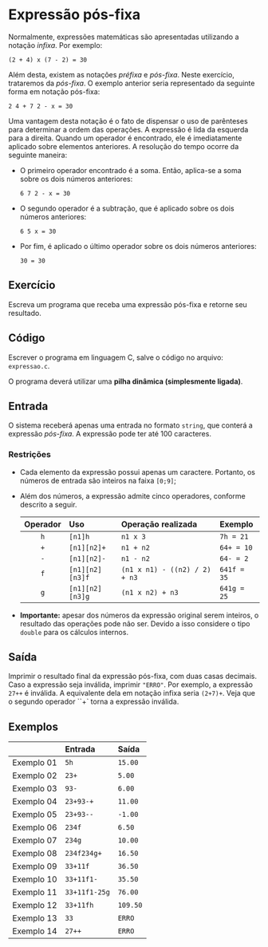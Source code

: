 # Expressão pós-fixa

Normalmente, expressões matemáticas são apresentadas utilizando a notação
*infixa*. Por exemplo:

    (2 + 4) x (7 - 2) = 30

Além desta, existem as notações *préfixa* e *pós-fixa*. Neste exercício,
trataremos da *pós-fixa*. O exemplo anterior seria representado da seguinte
forma em notação pós-fixa:

    2 4 + 7 2 - x = 30

Uma vantagem desta notação é o fato de dispensar o uso de parênteses para 
determinar a ordem das operações. A expressão é lida da esquerda para a
direita. Quando um operador é encontrado, ele é imediatamente aplicado
sobre elementos anteriores. A resolução do tempo ocorre da seguinte maneira:

- O primeiro operador encontrado é a soma. Então, aplica-se a soma sobre os
dois números anteriores:

      6 7 2 - x = 30

- O segundo operador é a subtração, que é aplicado sobre os dois números
anteriores:

      6 5 x = 30

- Por fim, é aplicado o último operador sobre os dois números anteriores:

      30 = 30

## Exercício

Escreva um programa que receba uma expressão pós-fixa e retorne seu resultado.

## Código

Escrever o programa em linguagem C, salve o código no arquivo: `expressao.c`.

O programa deverá utilizar uma **pilha dinâmica (simplesmente ligada)**.

## Entrada

O sistema receberá apenas uma entrada no formato `string`, que conterá a
expressão *pós-fixa*. A expressão pode ter até 100 caracteres.

### Restrições

- Cada elemento da expressão possui apenas um caractere. Portanto, os números
de entrada são inteiros na faixa `[0;9]`;
- Além dos números, a expressão admite cinco operadores, conforme descrito
a seguir.

  | Operador | Uso             | Operação realizada            | Exemplo     |
  | :------: | :-------------- | :---------------------------- | :---------- |
  | `h`      | `[n1]h`         | `n1 x 3`                      | `7h = 21`   |
  | `+`      | `[n1][n2]+`     | `n1 + n2`                     | `64+ = 10`  |
  | `-`      | `[n1][n2]-`     | `n1 - n2`                     | `64- = 2`   |
  | `f`      | `[n1][n2][n3]f` | `(n1 x n1) - ((n2) / 2) + n3` | `641f = 35` |
  | `g`      | `[n1][n2][n3]g` | `(n1 x n2) + n3`              | `641g = 25` |

- **Importante:** apesar dos números da expressão original serem inteiros, o
resultado das operações pode não ser. Devido a isso considere o tipo `double`
para os cálculos internos.

## Saída

Imprimir o resultado final da expressão pós-fixa, com duas casas decimais. 
Caso a expressão seja inválida, imprimir `"ERRO"`. Por exemplo, a expressão 
`27++` é inválida. A equivalente dela em notação infixa seria `(2+7)+`. Veja 
que o segundo operador ``+` torna a expressão inválida.

## Exemplos

|            | Entrada       | Saída    |
| ---------- | :------------ | :------- |
| Exemplo 01 | `5h`          | `15.00`  |
| Exemplo 02 | `23+`         | `5.00`   |
| Exemplo 03 | `93-`         | `6.00`   |
| Exemplo 04 | `23+93-+`     | `11.00`  |
| Exemplo 05 | `23+93--`     | `-1.00`  |
| Exemplo 06 | `234f`        | `6.50`   |
| Exemplo 07 | `234g`        | `10.00`  |
| Exemplo 08 | `234f234g+`   | `16.50`  |
| Exemplo 09 | `33+11f`      | `36.50`  |
| Exemplo 10 | `33+11f1-`    | `35.50`  |
| Exemplo 11 | `33+11f1-25g` | `76.00`  |
| Exemplo 12 | `33+11fh`     | `109.50` |
| Exemplo 13 | `33`          | `ERRO`   |
| Exemplo 14 | `27++`        | `ERRO`   |